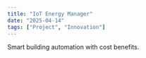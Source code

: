 ```yaml
---
title: "IoT Energy Manager"
date: "2025-04-14"
tags: ["Project", "Innovation"]
---
```


Smart building automation with cost benefits.